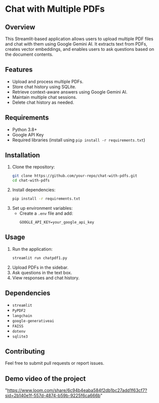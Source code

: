 # Chat with Multiple PDFs

## Overview
This Streamlit-based application allows users to upload multiple PDF files and chat with them using Google Gemini AI. It extracts text from PDFs, creates vector embeddings, and enables users to ask questions based on the document contents.

## Features
- Upload and process multiple PDFs.
- Store chat history using SQLite.
- Retrieve context-aware answers using Google Gemini AI.
- Maintain multiple chat sessions.
- Delete chat history as needed.

## Requirements
- Python 3.8+
- Google API Key
- Required libraries (install using `pip install -r requirements.txt`)

## Installation
1. Clone the repository:
   ```bash
   git clone https://github.com/your-repo/chat-with-pdfs.git
   cd chat-with-pdfs
   ```
2. Install dependencies:
   ```bash
   pip install -r requirements.txt
   ```
3. Set up environment variables:
   - Create a `.env` file and add:
     ```env
     GOOGLE_API_KEY=your_google_api_key
     ```

## Usage
1. Run the application:
   ```bash
   streamlit run chatpdf1.py
   ```
2. Upload PDFs in the sidebar.
3. Ask questions in the text box.
4. View responses and chat history.

## Dependencies
- `streamlit`
- `PyPDF2`
- `langchain`
- `google-generativeai`
- `FAISS`
- `dotenv`
- `sqlite3`

## Contributing
Feel free to submit pull requests or report issues.

## Demo video of the project
"https://www.loom.com/share/6c94b4eaba584f2db1bc27add1f63cf7?sid=2b140e1f-557d-4874-b59b-9225f6ca666b"

